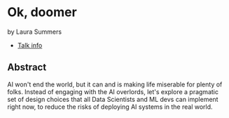 # Ok, doomer
by Laura Summers
* [Talk info](https://amsterdam2023.pydata.org/cfp/talk/3L39SY/)
## Abstract
AI won't end the world, but it can and is making life miserable for plenty of folks. Instead of engaging with the AI overlords, let's explore a pragmatic set of design choices that all Data Scientists and ML devs can implement right now, to reduce the risks of deploying AI systems in the real world.
